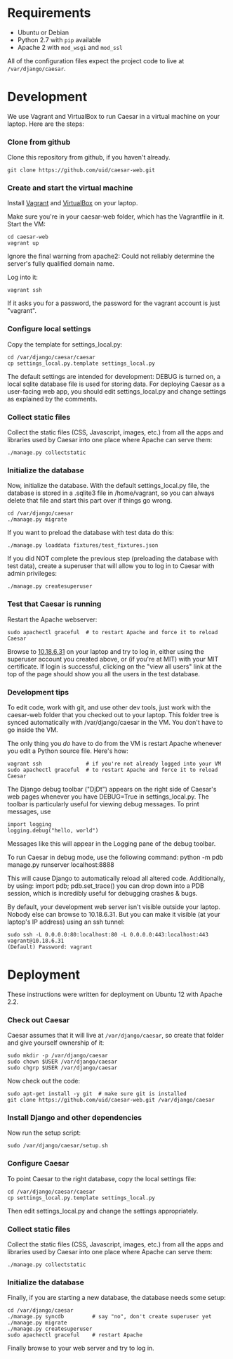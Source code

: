 Requirements
============
* Ubuntu or Debian
* Python 2.7 with `pip` available
* Apache 2 with `mod_wsgi` and `mod_ssl`

All of the configuration files expect the project code to live at 
`/var/django/caesar`.


Development
============

We use Vagrant and VirtualBox to run Caesar in a virtual machine on your laptop.  Here are the steps:

### Clone from github

Clone this repository from github, if you haven't already.

    git clone https://github.com/uid/caesar-web.git

### Create and start the virtual machine

Install [Vagrant](http://www.vagrantup.com/) and [VirtualBox](https://www.virtualbox.org) on your laptop.

Make sure you're in your caesar-web folder, which has the Vagrantfile in it.  Start the VM:

    cd caesar-web
    vagrant up

Ignore the final warning from apache2: Could not reliably determine the server's fully qualified domain name.

Log into it:

    vagrant ssh

If it asks you for a password, the password for the vagrant account is just "vagrant".

### Configure local settings

Copy the template for settings_local.py:

    cd /var/django/caesar/caesar
    cp settings_local.py.template settings_local.py

The default settings are intended for development: DEBUG is turned on, a local sqlite database file is used for storing data.  For deploying Caesar as a user-facing web app, you should edit settings_local.py and change settings as explained by the comments.

### Collect static files

Collect the static files (CSS, Javascript, images, etc.) from all the apps and libraries used by Caesar into one place where Apache can serve them:

    ./manage.py collectstatic


### Initialize the database

Now, initialize the database.  With the default settings_local.py file, the database is stored in a .sqlite3 file in /home/vagrant, so you can always delete that file and start this part over if things go wrong. 

    cd /var/django/caesar
    ./manage.py migrate

If you want to preload the database with test data do this:

    ./manage.py loaddata fixtures/test_fixtures.json

If you did NOT complete the previous step (preloading the database with test data), create a superuser that will allow you to log in to Caesar with admin privileges:

    ./manage.py createsuperuser


### Test that Caesar is running

Restart the Apache webserver:

    sudo apachectl graceful  # to restart Apache and force it to reload Caesar

Browse to [10.18.6.31](http://10.18.6.31) on your laptop and try to log in, either using the superuser account you created above, or (if you're at MIT) with your MIT certificate.  If login is successful, clicking on the "view all users" link at the top of the page should show you all the users in the test database.


### Development tips

To edit code, work with git, and use other dev tools, just work with the caesar-web folder that you checked out to your laptop.  This folder tree is synced automatically with /var/django/caesar in the VM.  You don't have to go inside the VM.

The only thing you *do* have to do from the VM is restart Apache whenever you edit a Python source file.  Here's how:

    vagrant ssh              # if you're not already logged into your VM
    sudo apachectl graceful  # to restart Apache and force it to reload Caesar

The Django debug toolbar ("DjDt") appears on the right side of Caesar's web pages whenever you have DEBUG=True in settings_local.py.  The toolbar is particularly useful for viewing debug messages. To print messages, use

    import logging
    logging.debug("hello, world")

Messages like this will appear in the Logging pane of the debug toolbar.

To run Caesar in debug mode, use the following command:
    python -m pdb manage.py runserver localhost:8888

This will cause Django to automatically reload all altered code. Additionally, by using:
    import pdb; pdb.set_trace()
you can drop down into a PDB session, which is incredibly useful for debugging crashes & bugs.

By default, your development web server isn't visible outside your laptop.  Nobody else can browse to 10.18.6.31.  But you can make it visible (at your laptop's IP address) using an ssh tunnel:

    sudo ssh -L 0.0.0.0:80:localhost:80 -L 0.0.0.0:443:localhost:443 vagrant@10.18.6.31
    (Default) Password: vagrant


Deployment
==========

These instructions were written for deployment on Ubuntu 12 with Apache 2.2.

### Check out Caesar

Caesar assumes that it will live at `/var/django/caesar`, so create that folder and give yourself ownership of it:

    sudo mkdir -p /var/django/caesar
    sudo chown $USER /var/django/caesar
    sudo chgrp $USER /var/django/caesar

Now check out the code:

    sudo apt-get install -y git  # make sure git is installed
    git clone https://github.com/uid/caesar-web.git /var/django/caesar


### Install Django and other dependencies

Now run the setup script:

    sudo /var/django/caesar/setup.sh


### Configure Caesar

To point Caesar to the right database, copy the local settings file:

    cd /var/django/caesar/caesar
    cp settings_local.py.template settings_local.py

Then edit settings_local.py and change the settings appropriately.


### Collect static files

Collect the static files (CSS, Javascript, images, etc.) from all the apps and libraries used by Caesar into one place where Apache can serve them:
 
    ./manage.py collectstatic

### Initialize the database

Finally, if you are starting a new database, the database needs some setup:

    cd /var/django/caesar
    ./manage.py syncdb         # say "no", don't create superuser yet
    ./manage.py migrate
    ./manage.py createsuperuser
    sudo apachectl graceful    # restart Apache

Finally browse to your web server and try to log in.


